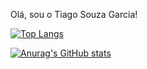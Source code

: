 Olá, sou o Tiago Souza Garcia!

[![Top Langs](https://github-readme-stats.vercel.app/api/top-langs/?username=tiagosouzagarcia)](https://github.com/anuraghazra/github-readme-stats)

[![Anurag's GitHub stats](https://github-readme-stats.vercel.app/api?username=tiagosouzagarcia&theme=dracula)](https://github.com/anuraghazra/github-readme-stats)
